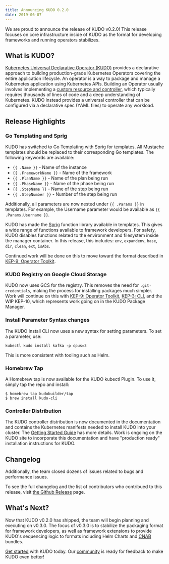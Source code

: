 ```yaml
---
title: Announcing KUDO 0.2.0
date: 2019-06-07
---
```


We are proud to announce the release of KUDO v0.2.0! This release focuses on core infrastructure inside of KUDO as the format for developing frameworks and running operators stabilizes.

## What is KUDO?

[Kubernetes Universal Declarative Operator (KUDO)](https://github.com/kudobuilder/kudo) provides a declarative approach to building production-grade Kubernetes Operators covering the entire application lifecycle. An operator is a way to package and manage a Kubernetes application using Kubernetes APIs. Building an Operator usually involves implementing a [custom resource and controller](https://kubernetes.io/docs/concepts/extend-kubernetes/api-extension/custom-resources/), which typically requires thousands of lines of code and a deep understanding of Kubernetes. KUDO instead provides a universal controller that can be configured via a declarative spec (YAML files) to operate any workload.

## Release Highlights

### Go Templating and Sprig

KUDO has switched to Go Templating with Sprig for templates. All Mustache templates should be replaced to their corresponding Go templates. The following keywords are available:

- `{{ .Name }}` - Name of the instance
- `{{ .FrameworkName }}` - Name of the framework
- `{{ .PlanName }}` - Name of the plan being run
- `{{ .PhaseName }}` - Name of the phase being run
- `{{ .StepName }}` - Name of the step being run
- `{{ .StepNumber }}` - Number of the step being run

Additionally, all parameters are now nested under `{{ .Params }}` in templates. For example, the Username parameter would be available as `{{ .Params.Username }}`.

KUDO has made the [Sprig](https://github.com/Masterminds/sprig) function library available in templates. This gives a wide range of functions available to framework developers. For safety, KUDO disables functions related to the environment and filesystem inside the manager container. In this release, this includes: `env`, `expandenv`, `base`, `dir`, `clean`, `ext`, `isAbs`.

Continued work will be done on this to move toward the format described in [KEP-9: Operator Toolkit](https://github.com/kudobuilder/kudo/blob/master/keps/0009-operator-toolkit.md).

### KUDO Registry on Google Cloud Storage

KUDO now uses GCS for the registry. This removes the need for `.git-credentials`, making the process for installing packages much simpler. Work will continue on this with [KEP-9: Operator Toolkit](https://github.com/kudobuilder/kudo/blob/master/keps/0009-operator-toolkit.md), [KEP-3: CLI](https://github.com/kudobuilder/kudo/blob/master/keps/0003-kep-cli.md), and the WIP KEP-10, which represents work going on in the KUDO Package Manager.

### Install Parameter Syntax changes

The KUDO Install CLI now uses a new syntax for setting parameters. To set a parameter, use:

```
kubectl kudo install kafka -p cpus=3
```

This is more consistent with tooling such as Helm.

### Homebrew Tap

A Homebrew tap is now available for the KUDO kubectl Plugin. To use it, simply tap the repo and install:

```
$ homebrew tap kudobuilder/tap
$ brew install kudo-cli
```

### Controller Distribution

The KUDO controller distribution is now documented in the documentation and contains the Kubernetes manifests needed to install KUDO into your cluster. The [Getting Started Guide](https://github.com/kudobuilder/kudo/blob/master/docs/getting-started.md) has more details. Work is ongoing on the KUDO site to incorporate this documentation and have "production ready" installation instructions for KUDO.

## Changelog

Additionally, the team closed dozens of issues related to bugs and performance issues.

To see the full changelog and the list of contributors who contribued to this release, visit [the Github Release](https://github.com/kudobuilder/kudo/releases/tag/v0.2.0) page.

## What's Next?

Now that KUDO v0.2.0 has shipped, the team will begin planning and executing on v0.3.0. The focus of v0.3.0 is to stabilize the packaging format for framework developers, as well as framework extensions to provide KUDO's sequencing logic to formats including Helm Charts and [CNAB](https://cnab.io) bundles.

[Get started](/docs/getting-started) with KUDO today. Our [community](/docs/community) is ready for feedback to make KUDO even better!
